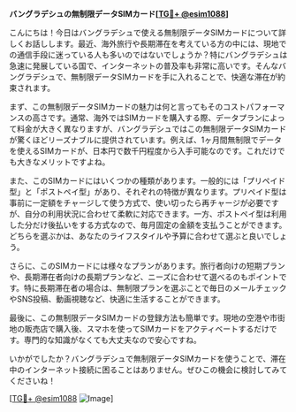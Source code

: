 **バングラデシュの無制限データSIMカード[[TG💪+ @esim1088](https://t.me/s/esim1088)]**

こんにちは！今日はバングラデシュで使える無制限データSIMカードについて詳しくお話しします。最近、海外旅行や長期滞在を考えている方の中には、現地での通信手段に迷っている人も多いのではないでしょうか？特にバングラデシュは急速に発展している国で、インターネットの普及率も非常に高いです。そんなバングラデシュで、無制限データSIMカードを手に入れることで、快適な滞在が約束されます。

まず、この無制限データSIMカードの魅力は何と言ってもそのコストパフォーマンスの高さです。通常、海外ではSIMカードを購入する際、データプランによって料金が大きく異なりますが、バングラデシュではこの無制限データSIMカードが驚くほどリーズナブルに提供されています。例えば、1ヶ月間無制限でデータを使えるSIMカードが、日本円で数千円程度から入手可能なのです。これだけでも大きなメリットですよね。

また、このSIMカードにはいくつかの種類があります。一般的には「プリペイド型」と「ポストペイ型」があり、それぞれの特徴が異なります。プリペイド型は事前に一定額をチャージして使う方式で、使い切ったら再チャージが必要ですが、自分の利用状況に合わせて柔軟に対応できます。一方、ポストペイ型は利用した分だけ後払いをする方式なので、毎月固定の金額を支払うことができます。どちらを選ぶかは、あなたのライフスタイルや予算に合わせて選ぶと良いでしょう。

さらに、このSIMカードには様々なプランがあります。旅行者向けの短期プランや、長期滞在者向けの長期プランなど、ニーズに合わせて選べるのもポイントです。特に長期滞在者の場合は、無制限プランを選ぶことで毎日のメールチェックやSNS投稿、動画視聴など、快適に生活することができます。

最後に、この無制限データSIMカードの登録方法も簡単です。現地の空港や市街地の販売店で購入後、スマホを使ってSIMカードをアクティベートするだけです。専門的な知識がなくても大丈夫なので安心ですね。

いかがでしたか？バングラデシュで無制限データSIMカードを使うことで、滞在中のインターネット接続に困ることはありません。ぜひこの機会に検討してみてくださいね！

[[TG💪+ @esim1088](https://t.me/s/esim1088) ![Image](https://i.postimg.cc/Y0z9fWf4/image.png)]